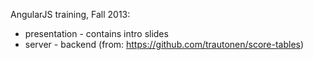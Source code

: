 AngularJS training, Fall 2013:

- presentation - contains intro slides
- server - backend (from: https://github.com/trautonen/score-tables)
